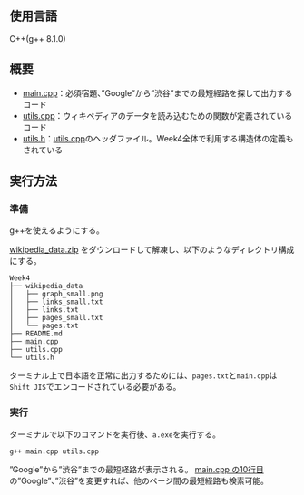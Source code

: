 ## 使用言語

C++(g++ 8.1.0)

## 概要

- [main.cpp](./main.cpp)：必須宿題、”Google”から”渋谷”までの最短経路を探して出力するコード
- [utils.cpp](./utils.cpp)：ウィキペディアのデータを読み込むための関数が定義されているコード
- [utils.h](./utils.h)：[utils.cpp](./utils.cpp)のヘッダファイル。Week4全体で利用する構造体の定義もされている

## 実行方法

### 準備

g++を使えるようにする。

[wikipedia_data.zip](https://drive.google.com/file/d/1zqtjSb-ZoR4rzVUWZrjNSES5GKJhYmmH/view?usp=sharing) をダウンロードして解凍し、以下のようなディレクトリ構成にする。

```
Week4
├── wikipedia_data
│   ├── graph_small.png
│   ├── links_small.txt
│   ├── links.txt
│   ├── pages_small.txt
│   └── pages.txt
├── README.md
├── main.cpp
├── utils.cpp
└── utils.h
```

ターミナル上で日本語を正常に出力するためには、`pages.txt`と`main.cpp`は`Shift JIS`でエンコードされている必要がある。

### 実行

ターミナルで以下のコマンドを実行後、`a.exe`を実行する。

```
g++ main.cpp utils.cpp
```

”Google”から”渋谷”までの最短経路が表示される。
[main.cpp の10行目](https://github.com/Rozelin-dc/STEP-Homework/blob/week4/Week4/main.cpp#L10)の”Google”、”渋谷”を変更すれば、他のページ間の最短経路も検索可能。

